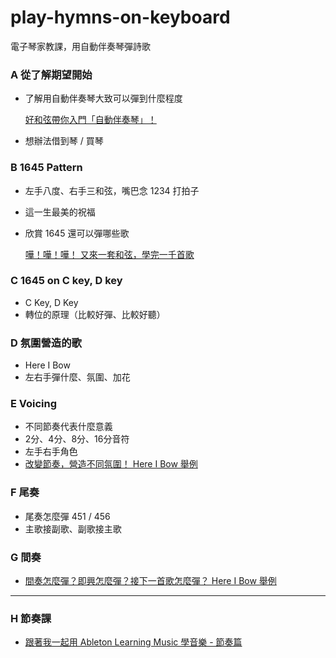 # play-hymns-on-keyboard
電子琴家教課，用自動伴奏琴彈詩歌

### A 從了解期望開始
* 了解用自動伴奏琴大致可以彈到什麼程度

  [好和弦帶你入門「自動伴奏琴」！](https://www.youtube.com/watch?v=r6icl_-FQ1U)
  
* 想辦法借到琴 / 買琴

### B 1645 Pattern
* 左手八度、右手三和弦，嘴巴念 1234 打拍子
* 這一生最美的祝福
* 欣賞 1645 還可以彈哪些歌

  [嘩！嘩！嘩！ 又來一套和弦，學完一千首歌](https://www.youtube.com/watch?v=1JakREeFGTQ&list=PLvX0rKJQikU4-o47GUCr5gEffECM9RpJv&index=18)

### C 1645 on C key, D key
* C Key, D Key
* 轉位的原理（比較好彈、比較好聽）

### D 氛圍營造的歌
* Here I Bow
* 左右手彈什麼、氛圍、加花

### E Voicing
* 不同節奏代表什麼意義
* 2分、4分、8分、16分音符
* 左手右手角色
* [改變節奏，營造不同氛圍！ Here I Bow 舉例](https://www.youtube.com/watch?v=dJ4ZvcpDxSA)

### F 尾奏
* 尾奏怎麼彈 451 / 456
* 主歌接副歌、副歌接主歌

### G 間奏
* [間奏怎麼彈？即興怎麼彈？接下一首歌怎麼彈？ Here I Bow 舉例](https://www.youtube.com/watch?v=RHVRq7Mxzf4)

---

### H 節奏課
* [跟著我一起用 Ableton Learning Music 學音樂 - 節奏篇](https://www.youtube.com/watch?v=bEBlVY7Xg_s)
